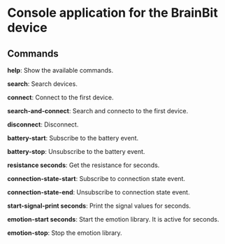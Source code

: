 # Console application for the BrainBit device

## Commands

**help**: Show the available commands.

**search**: Search devices.

**connect**: Connect to the first device.

**search-and-connect**: Search and connecto to the first device.

**disconnect**: Disconnect.

**battery-start**: Subscribe to the battery event.

**battery-stop**: Unsubscribe to the battery event.

**resistance seconds**: Get the resistance for seconds.

**connection-state-start**: Subscribe to connection state event.

**connection-state-end**: Unsubscribe to connection state event.

**start-signal-print seconds**: Print the signal values for seconds.

**emotion-start seconds**: Start the emotion library. It is active for seconds.

**emotion-stop**: Stop the emotion library.
